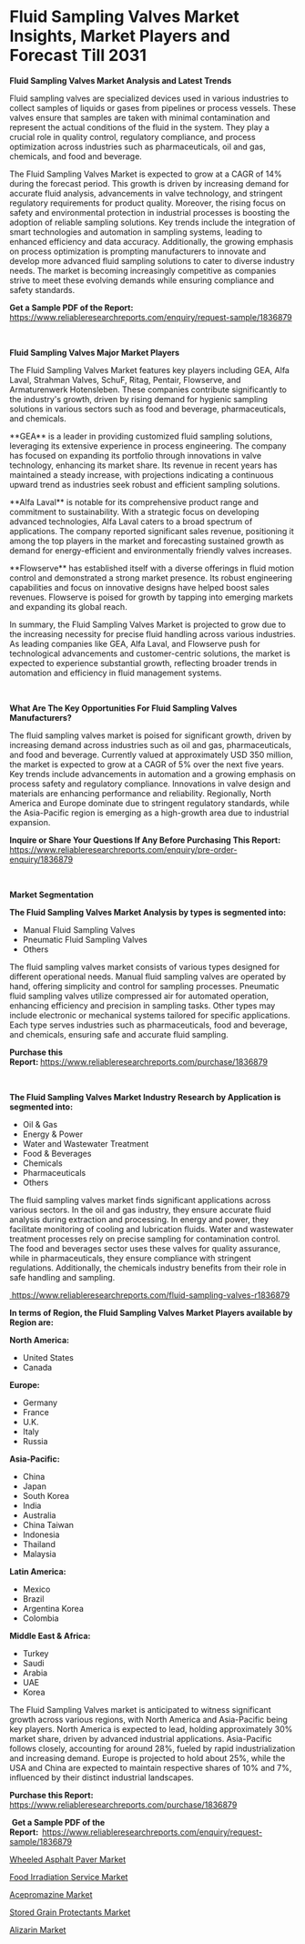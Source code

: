 <p><h1>Fluid Sampling Valves Market Insights, Market Players and Forecast Till 2031</h1></p><p><strong>Fluid Sampling Valves Market Analysis and Latest Trends</strong></p>
<p><p>Fluid sampling valves are specialized devices used in various industries to collect samples of liquids or gases from pipelines or process vessels. These valves ensure that samples are taken with minimal contamination and represent the actual conditions of the fluid in the system. They play a crucial role in quality control, regulatory compliance, and process optimization across industries such as pharmaceuticals, oil and gas, chemicals, and food and beverage.</p><p>The Fluid Sampling Valves Market is expected to grow at a CAGR of 14% during the forecast period. This growth is driven by increasing demand for accurate fluid analysis, advancements in valve technology, and stringent regulatory requirements for product quality. Moreover, the rising focus on safety and environmental protection in industrial processes is boosting the adoption of reliable sampling solutions. Key trends include the integration of smart technologies and automation in sampling systems, leading to enhanced efficiency and data accuracy. Additionally, the growing emphasis on process optimization is prompting manufacturers to innovate and develop more advanced fluid sampling solutions to cater to diverse industry needs. The market is becoming increasingly competitive as companies strive to meet these evolving demands while ensuring compliance and safety standards.</p></p>
<p><strong>Get a Sample PDF of the Report:&nbsp;</strong> <a href="https://www.reliableresearchreports.com/enquiry/request-sample/1836879?utm_campaign=32&utm_medium=2&utm_source=Github&utm_content=ia&utm_term=16102024&utm_id=fluid-sampling-valves">https://www.reliableresearchreports.com/enquiry/request-sample/1836879</a></p>
<p>&nbsp;</p>
<p><strong>Fluid Sampling Valves Major Market Players</strong></p>
<p><p>The Fluid Sampling Valves Market features key players including GEA, Alfa Laval, Strahman Valves, SchuF, Ritag, Pentair, Flowserve, and Armaturenwerk Hotensleben. These companies contribute significantly to the industry's growth, driven by rising demand for hygienic sampling solutions in various sectors such as food and beverage, pharmaceuticals, and chemicals.</p><p>**GEA** is a leader in providing customized fluid sampling solutions, leveraging its extensive experience in process engineering. The company has focused on expanding its portfolio through innovations in valve technology, enhancing its market share. Its revenue in recent years has maintained a steady increase, with projections indicating a continuous upward trend as industries seek robust and efficient sampling solutions.</p><p>**Alfa Laval** is notable for its comprehensive product range and commitment to sustainability. With a strategic focus on developing advanced technologies, Alfa Laval caters to a broad spectrum of applications. The company reported significant sales revenue, positioning it among the top players in the market and forecasting sustained growth as demand for energy-efficient and environmentally friendly valves increases.</p><p>**Flowserve** has established itself with a diverse offerings in fluid motion control and demonstrated a strong market presence. Its robust engineering capabilities and focus on innovative designs have helped boost sales revenues. Flowserve is poised for growth by tapping into emerging markets and expanding its global reach.</p><p>In summary, the Fluid Sampling Valves Market is projected to grow due to the increasing necessity for precise fluid handling across various industries. As leading companies like GEA, Alfa Laval, and Flowserve push for technological advancements and customer-centric solutions, the market is expected to experience substantial growth, reflecting broader trends in automation and efficiency in fluid management systems.</p></p>
<p>&nbsp;</p>
<p><strong>What Are The Key Opportunities For Fluid Sampling Valves Manufacturers?</strong></p>
<p><p>The fluid sampling valves market is poised for significant growth, driven by increasing demand across industries such as oil and gas, pharmaceuticals, and food and beverage. Currently valued at approximately USD 350 million, the market is expected to grow at a CAGR of 5% over the next five years. Key trends include advancements in automation and a growing emphasis on process safety and regulatory compliance. Innovations in valve design and materials are enhancing performance and reliability. Regionally, North America and Europe dominate due to stringent regulatory standards, while the Asia-Pacific region is emerging as a high-growth area due to industrial expansion. </p></p>
<p><strong>Inquire or Share Your Questions If Any Before Purchasing This Report:</strong> <a href="https://www.reliableresearchreports.com/enquiry/pre-order-enquiry/1836879?utm_campaign=32&utm_medium=2&utm_source=Github&utm_content=ia&utm_term=16102024&utm_id=fluid-sampling-valves">https://www.reliableresearchreports.com/enquiry/pre-order-enquiry/1836879</a></p>
<p>&nbsp;</p>
<p><strong>Market Segmentation</strong></p>
<p><strong>The Fluid Sampling Valves Market Analysis by types is segmented into:</strong></p>
<p><ul><li>Manual Fluid Sampling Valves</li><li>Pneumatic Fluid Sampling Valves</li><li>Others</li></ul></p>
<p><p>The fluid sampling valves market consists of various types designed for different operational needs. Manual fluid sampling valves are operated by hand, offering simplicity and control for sampling processes. Pneumatic fluid sampling valves utilize compressed air for automated operation, enhancing efficiency and precision in sampling tasks. Other types may include electronic or mechanical systems tailored for specific applications. Each type serves industries such as pharmaceuticals, food and beverage, and chemicals, ensuring safe and accurate fluid sampling.</p></p>
<p><strong>Purchase this Report:&nbsp;</strong><a href="https://www.reliableresearchreports.com/purchase/1836879?utm_campaign=32&utm_medium=2&utm_source=Github&utm_content=ia&utm_term=16102024&utm_id=fluid-sampling-valves">https://www.reliableresearchreports.com/purchase/1836879</a></p>
<p>&nbsp;</p>
<p><strong>The Fluid Sampling Valves Market Industry Research by Application is segmented into:</strong></p>
<p><ul><li>Oil & Gas</li><li>Energy & Power</li><li>Water and Wastewater Treatment</li><li>Food & Beverages</li><li>Chemicals</li><li>Pharmaceuticals</li><li>Others</li></ul></p>
<p><p>The fluid sampling valves market finds significant applications across various sectors. In the oil and gas industry, they ensure accurate fluid analysis during extraction and processing. In energy and power, they facilitate monitoring of cooling and lubrication fluids. Water and wastewater treatment processes rely on precise sampling for contamination control. The food and beverages sector uses these valves for quality assurance, while in pharmaceuticals, they ensure compliance with stringent regulations. Additionally, the chemicals industry benefits from their role in safe handling and sampling.</p></p>
<p><a href="https://www.reliableresearchreports.com/fluid-sampling-valves-r1836879?utm_campaign=32&utm_medium=2&utm_source=Github&utm_content=ia&utm_term=16102024&utm_id=fluid-sampling-valves">&nbsp;https://www.reliableresearchreports.com/fluid-sampling-valves-r1836879</a></p>
<p><strong>In terms of Region, the Fluid Sampling Valves Market Players available by Region are:</strong></p>
<p>
    <p> <strong> North America: </strong>
        <ul>
            <li>United States</li>
            <li>Canada</li>
        </ul>
        </p> 
    <p> <strong> Europe: </strong>
        <ul>
            <li>Germany</li>
            <li>France</li>
            <li>U.K.</li>
            <li>Italy</li>
            <li>Russia</li>
        </ul>
        </p> 
    <p> <strong> Asia-Pacific: </strong>
        <ul>
            <li>China</li>
            <li>Japan</li>
            <li>South Korea</li>
            <li>India</li>
            <li>Australia</li>
            <li>China Taiwan</li>
            <li>Indonesia</li>
            <li>Thailand</li>
            <li>Malaysia</li>
        </ul>
        </p> 
    <p> <strong> Latin America: </strong>
        <ul>
            <li>Mexico</li>
            <li>Brazil</li>
            <li>Argentina Korea</li>
            <li>Colombia</li>
        </ul>
        </p> 
    <p> <strong> Middle East & Africa: </strong>
        <ul>
            <li>Turkey</li>
            <li>Saudi</li>
            <li>Arabia</li>
            <li>UAE</li>
            <li>Korea</li>
        </ul>
    </p>
    </p>
<p><p>The Fluid Sampling Valves market is anticipated to witness significant growth across various regions, with North America and Asia-Pacific being key players. North America is expected to lead, holding approximately 30% market share, driven by advanced industrial applications. Asia-Pacific follows closely, accounting for around 28%, fueled by rapid industrialization and increasing demand. Europe is projected to hold about 25%, while the USA and China are expected to maintain respective shares of 10% and 7%, influenced by their distinct industrial landscapes.</p></p>
<p><strong>Purchase this Report: </strong><a href="https://www.reliableresearchreports.com/purchase/1836879?utm_campaign=32&utm_medium=2&utm_source=Github&utm_content=ia&utm_term=16102024&utm_id=fluid-sampling-valves">https://www.reliableresearchreports.com/purchase/1836879</a></p>
<p>&nbsp;<strong>Get a Sample PDF of the Report:&nbsp;&nbsp;</strong><a href="https://www.reliableresearchreports.com/enquiry/request-sample/1836879?utm_campaign=32&utm_medium=2&utm_source=Github&utm_content=ia&utm_term=16102024&utm_id=fluid-sampling-valves">https://www.reliableresearchreports.com/enquiry/request-sample/1836879</a></p>
<p><strong></strong></p>
<p><p><a href="https://issuu.com/reportprime-2/docs/wheeled-asphalt-paver-market-size-2_aa6086d11e188b?utm_campaign=32&utm_medium=2&utm_source=Github&utm_content=ia&utm_term=16102024&utm_id=fluid-sampling-valves">Wheeled Asphalt Paver Market</a></p><p><a href="https://github.com/JakirUddin651/Market-Research-Report-List-1/blob/main/food-irradiation-service-market.md?utm_campaign=32&utm_medium=2&utm_source=Github&utm_content=ia&utm_term=16102024&utm_id=fluid-sampling-valves">Food Irradiation Service Market</a></p><p><a href="https://www.linkedin.com/pulse/strategic-market-insights-navigating-global-acepromazine-lp8kc?utm_campaign=32&utm_medium=2&utm_source=Github&utm_content=ia&utm_term=16102024&utm_id=fluid-sampling-valves">Acepromazine Market</a></p><p><a href="https://github.com/BesaLoshi2000/Market-Research-Report-List-1/blob/main/stored-grain-protectants-market.md?utm_campaign=32&utm_medium=2&utm_source=Github&utm_content=ia&utm_term=16102024&utm_id=fluid-sampling-valves">Stored Grain Protectants Market</a></p><p><a href="https://www.linkedin.com/pulse/future-trends-global-alizarin-market-insights-analysis-from-8w6zc?utm_campaign=32&utm_medium=2&utm_source=Github&utm_content=ia&utm_term=16102024&utm_id=fluid-sampling-valves">Alizarin Market</a></p></p>